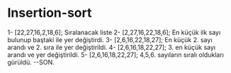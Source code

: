 # Insertion-sort

1- [22,27,16,2,18,6]; Sıralanacak liste
2- [2,27,16,22,18,6]; En küçük ilk sayı bulunup baştaki ile yer değiştirdi.
3- [2,6,16,22,18,27]; En küçük 2. sayı arandı ve 2. sıra ile yer değiştirildi.
4- [2,6,16,18,22,27]; 3. en küçük sayı arandı ve yer değiştirildi.
5- [2,6,16,18,22,27]; 4,5,6. sayıların sıralı oldukları gürüldü. --SON.


# 
